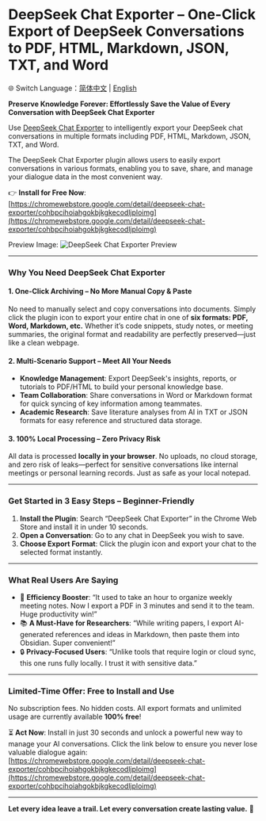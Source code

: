 # **DeepSeek Chat Exporter – One-Click Export of DeepSeek Conversations to PDF, HTML, Markdown, JSON, TXT, and Word**

🌐 Switch Language：[简体中文](README.md) | [English](README.en.md)

**Preserve Knowledge Forever: Effortlessly Save the Value of Every Conversation with DeepSeek Chat Exporter**

Use [DeepSeek Chat Exporter](https://chromewebstore.google.com/detail/deepseek-chat-exporter/cohbpcihoiahgokbjkgkecodljploimg) to intelligently export your DeepSeek chat conversations in multiple formats including PDF, HTML, Markdown, JSON, TXT, and Word.

The DeepSeek Chat Exporter plugin allows users to easily export conversations in various formats, enabling you to save, share, and manage your dialogue data in the most convenient way.

👉 **Install for Free Now**:
[https://chromewebstore.google.com/detail/deepseek-chat-exporter/cohbpcihoiahgokbjkgkecodljploimg](https://chromewebstore.google.com/detail/deepseek-chat-exporter/cohbpcihoiahgokbjkgkecodljploimg)

Preview Image:
![DeepSeek Chat Exporter Preview](https://github.com/user-attachments/assets/94c1d141-d8cd-4f4a-b4df-89e0a5ddfed3)

---

### **Why You Need DeepSeek Chat Exporter**

#### 1. **One-Click Archiving – No More Manual Copy & Paste**

No need to manually select and copy conversations into documents. Simply click the plugin icon to export your entire chat in one of **six formats: PDF, Word, Markdown, etc.**
Whether it’s code snippets, study notes, or meeting summaries, the original format and readability are perfectly preserved—just like a clean webpage.

#### 2. **Multi-Scenario Support – Meet All Your Needs**

* **Knowledge Management**: Export DeepSeek's insights, reports, or tutorials to PDF/HTML to build your personal knowledge base.
* **Team Collaboration**: Share conversations in Word or Markdown format for quick syncing of key information among teammates.
* **Academic Research**: Save literature analyses from AI in TXT or JSON formats for easy reference and structured data storage.

#### 3. **100% Local Processing – Zero Privacy Risk**

All data is processed **locally in your browser**. No uploads, no cloud storage, and zero risk of leaks—perfect for sensitive conversations like internal meetings or personal learning records. Just as safe as your local notepad.

---

### **Get Started in 3 Easy Steps – Beginner-Friendly**

1. **Install the Plugin**: Search “DeepSeek Chat Exporter” in the Chrome Web Store and install it in under 10 seconds.
2. **Open a Conversation**: Go to any chat in DeepSeek you wish to save.
3. **Choose Export Format**: Click the plugin icon and export your chat to the selected format instantly.

---

### **What Real Users Are Saying**

* 🚀 **Efficiency Booster**: “It used to take an hour to organize weekly meeting notes. Now I export a PDF in 3 minutes and send it to the team. Huge productivity win!”
* 📚 **A Must-Have for Researchers**: “While writing papers, I export AI-generated references and ideas in Markdown, then paste them into Obsidian. Super convenient!”
* 🔒 **Privacy-Focused Users**: “Unlike tools that require login or cloud sync, this one runs fully locally. I trust it with sensitive data.”

---

### **Limited-Time Offer: Free to Install and Use**

No subscription fees. No hidden costs. All export formats and unlimited usage are currently available **100% free**!

⏳ **Act Now**:
Install in just 30 seconds and unlock a powerful new way to manage your AI conversations. Click the link below to ensure you never lose valuable dialogue again:
[https://chromewebstore.google.com/detail/deepseek-chat-exporter/cohbpcihoiahgokbjkgkecodljploimg](https://chromewebstore.google.com/detail/deepseek-chat-exporter/cohbpcihoiahgokbjkgkecodljploimg)

---

**Let every idea leave a trail. Let every conversation create lasting value.** 🌟
